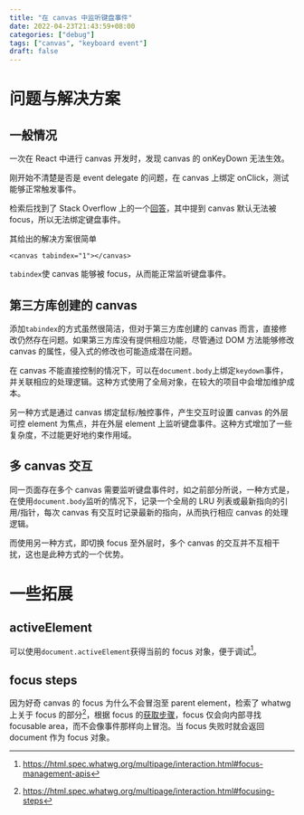 ```yaml
---
title: "在 canvas 中监听键盘事件"
date: 2022-04-23T21:43:59+08:00
categories: ["debug"]
tags: ["canvas", "keyboard event"]
draft: false
---
```


# 问题与解决方案

## 一般情况

一次在 React 中进行 canvas 开发时，发现 canvas 的 onKeyDown 无法生效。

刚开始不清楚是否是 event delegate 的问题，在 canvas 上绑定 onClick，测试能够正常触发事件。

检索后找到了 Stack Overflow 上的一个[回答](https://stackoverflow.com/questions/12886286/addeventlistener-for-keydown-on-canvas)，其中提到 canvas 默认无法被 focus，所以无法绑定键盘事件。

其给出的解决方案很简单

```
<canvas tabindex="1"></canvas>
```

`tabindex`使 canvas 能够被 focus，从而能正常监听键盘事件。

## 第三方库创建的 canvas

添加`tabindex`的方式虽然很简洁，但对于第三方库创建的 canvas 而言，直接修改仍然存在问题。如果第三方库没有提供相应功能，尽管通过 DOM 方法能够修改 canvas 的属性，侵入式的修改也可能造成潜在问题。

在 canvas 不能直接控制的情况下，可以在`document.body`上绑定`keydown`事件，并关联相应的处理逻辑。这种方式使用了全局对象，在较大的项目中会增加维护成本。

另一种方式是通过 canvas 绑定鼠标/触控事件，产生交互时设置 canvas 的外层可控 element 为焦点，并在外层 element 上监听键盘事件。这种方式增加了一些复杂度，不过能更好地约束作用域。

## 多 canvas 交互

同一页面存在多个 canvas 需要监听键盘事件时，如之前部分所说，一种方式是，在使用`document.body`监听的情况下，记录一个全局的 LRU 列表或最新指向的引用/指针，每次 canvas 有交互时记录最新的指向，从而执行相应 canvas 的处理逻辑。

而使用另一种方式，即切换 focus 至外层时，多个 canvas 的交互并不互相干扰，这也是此种方式的一个优势。

# 一些拓展

## activeElement

可以使用`document.activeElement`获得当前的 focus 对象，便于调试[^whatwg-activeelement]。

## focus steps

因为好奇 canvas 的 focus 为什么不会冒泡至 parent element，检索了 whatwg 上关于 focus 的部分[^whatwg-focus]，根据 focus 的[获取步骤](https://html.spec.whatwg.org/multipage/interaction.html#get-the-focusable-area)，focus 仅会向内部寻找 focusable area，而不会像事件那样向上冒泡。当 focus 失败时就会返回 document 作为 focus 对象。

[^whatwg-activeelement]: https://html.spec.whatwg.org/multipage/interaction.html#focus-management-apis
[^whatwg-focus]: https://html.spec.whatwg.org/multipage/interaction.html#focusing-steps
